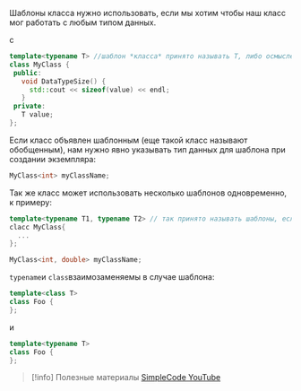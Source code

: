 Шаблоны класса нужно использовать, если мы хотим чтобы наш класс мог работать с любым типом данных.

c 
```c++
template<typename T> //шаблон *класса* принято называть T, либо осмысленным названием как переменную
class MyClass {
 public:
   void DataTypeSize() {
     std::cout << sizeof(value) << endl;
   }
 private:
   T value;
};
```
Если класс объявлен шаблонным (еще такой класс называют обобщенным),
нам нужно явно указывать тип данных для шаблона при создании экземпляра:
```c++
MyClass<int> myClassName;
```

Так же класс может использовать несколько шаблонов одновременно, к примеру:
```c++
template<typename T1, typename T2> // так принято называть шаблоны, если их                                            несколько
clacc MyClass{
  ...
};

MyClass<int, double> myClassName;
```

`typename`и `class`взаимозаменяемы в случае шаблона:
```c++
template<class T>
class Foo {
};
```
и
```c++
template<typename T>
class Foo {
};
```

>[!info] Полезные материалы
>[SimpleCode YouTube](https://www.youtube.com/watch?v=LB83A1FIQFg&t=595s)